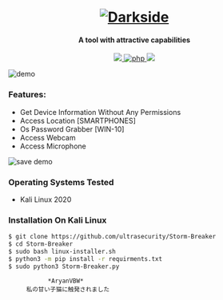 <h1 align="center">
  <br>
  <a href="https://github.com/AryanVBW/Storm-Breaker.--cam-hack"><img src="http://dl.sabzlearn.ir/demo/storm/1demo.png" alt="Darkside"></a>

</h1>

<h4 align="center">A tool with attractive capabilities</h4>

<p align="center">
  <a href="http://python.org">
    <img src="https://img.shields.io/badge/python-v3-blue">
  </a>
  <a href="https://php.net">
    <img src="https://img.shields.io/badge/php-7.4.4-green"
         alt="php">
  </a>

  <a href="https://www.microsoft.com/de-de/">
    <img src="https://img.shields.io/badge/platform-Linux-red">
  </a>
</p>

![demo](http://dl.sabzlearn.ir/demo/storm/cu-demo.PNG)

### Features:

- Get Device Information Without Any Permissions
- Access Location [SMARTPHONES]
- Os Password Grabber [WIN-10]
- Access Webcam
- Access Microphone

![save demo](http://dl.sabzlearn.ir/demo/storm/loc-demo.PNG)


### Operating Systems Tested

- Kali Linux 2020

### Installation On Kali Linux


```bash
$ git clone https://github.com/ultrasecurity/Storm-Breaker
$ cd Storm-Breaker
$ sudo bash linux-installer.sh
$ python3 -m pip install -r requirments.txt
$ sudo python3 Storm-Breaker.py
```
               *AryanVBW*
         私の甘い子猫に触発されました 
